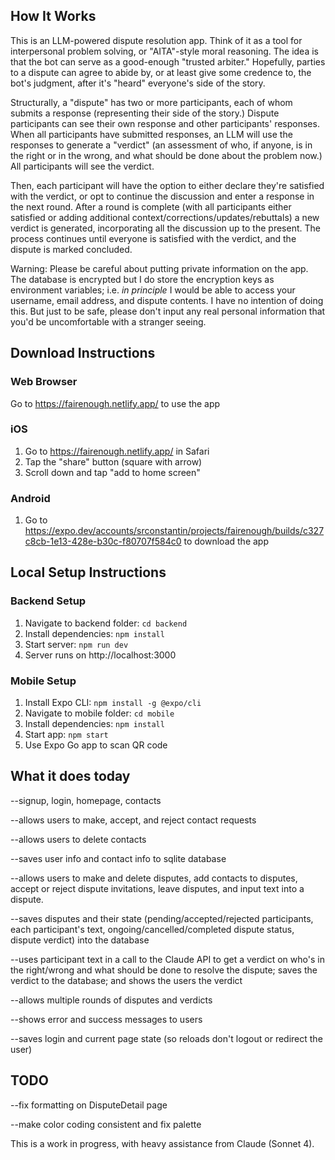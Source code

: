 ## How It Works

This is an LLM-powered dispute resolution app. Think of it as a tool for interpersonal problem solving, or "AITA"-style moral reasoning.  The idea is that the bot can serve as a good-enough "trusted arbiter." Hopefully, parties to a dispute can agree to abide by, or at least give some credence to, the bot's judgment, after it's "heard" everyone's side of the story. 

Structurally, a "dispute" has two or more participants, each of whom submits a response (representing their side of the story.) Dispute participants can see their own response and other participants' responses. When all participants have submitted responses, an LLM will use the responses to generate a "verdict" (an assessment of who, if anyone, is in the right or in the wrong, and what should be done about the problem now.) All participants will see the verdict. 

Then, each participant will have the option to either declare they're satisfied with the verdict, or opt to continue the discussion and enter a response in the next round. After a round is complete (with all participants either satisfied or adding additional context/corrections/updates/rebuttals) a new verdict is generated, incorporating all the discussion up to the present. The process continues until everyone is satisfied with the verdict, and the dispute is marked concluded.

Warning: Please be careful about putting private information on the app. 
The database is encrypted but I do store the encryption keys as environment variables; i.e. *in principle* I would be able to access your username, email address, and dispute contents. I have no intention of doing this. But just to be safe, please don't input any real personal information that you'd be uncomfortable with a stranger seeing. 

## Download Instructions

### Web Browser
Go to https://fairenough.netlify.app/ to use the app

### iOS

1. Go to https://fairenough.netlify.app/ in Safari
2. Tap the "share" button (square with arrow)
3. Scroll down and tap "add to home screen"

### Android

1. Go to https://expo.dev/accounts/srconstantin/projects/fairenough/builds/c327c8cb-1e13-428e-b30c-f80707f584c0 to download the app


## Local Setup Instructions

### Backend Setup
1. Navigate to backend folder: `cd backend`
2. Install dependencies: `npm install`
3. Start server: `npm run dev`
4. Server runs on http://localhost:3000

### Mobile Setup
1. Install Expo CLI: `npm install -g @expo/cli`
2. Navigate to mobile folder: `cd mobile`
3. Install dependencies: `npm install`
4. Start app: `npm start`
5. Use Expo Go app to scan QR code

## What it does today
--signup, login, homepage, contacts

--allows users to make, accept, and reject contact requests

--allows users to delete contacts

--saves user info and contact info to sqlite database

--allows users to make and delete disputes, add contacts to disputes, accept or reject dispute invitations, leave disputes, and input text into a dispute. 

--saves disputes and their state (pending/accepted/rejected participants,  each participant's text, ongoing/cancelled/completed dispute status, dispute verdict) into the database

--uses participant text in a call to the Claude API to get a verdict on who's in the right/wrong and what should be done to resolve the dispute; saves the verdict to the database; and shows the users the verdict

--allows multiple rounds of disputes and verdicts

--shows error and success messages to users

--saves login and current page state (so reloads don't logout or redirect the user)

## TODO

--fix formatting on DisputeDetail page

--make color coding consistent and fix palette

This is a work in progress, with heavy assistance from Claude (Sonnet 4).


